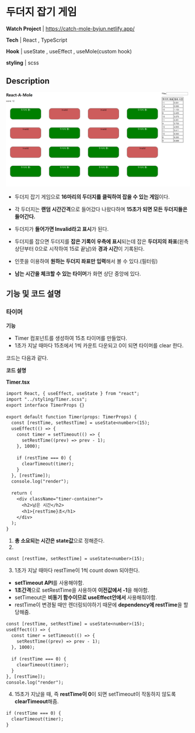 # 두더지 잡기 게임

**Watch Project** | https://catch-mole-byjun.netlify.app/

**Tech** | React , TypeScript

**Hook** | useState , useEffect , useMole(custom hook)

**styling** | scss

## Description

![mole](mole.png)

- 두더지 잡기 게임으로 **16마리의 두더지를 클릭하여 잡을 수 있는 게임**이다.

- 각 두더지는 **랜덤 시간간격**으로 들어갔다 나왔다하며 **15초가 되면 모든 두더지들은 들어간다.**

- 두더지가 **들어가면 Invalid라고 표시**가 된다.

- 두더지를 잡으면 두더지를 **잡은 기록이 우측에 표시**되는데 잡은 **두더지의 좌표**(왼측 상단부터 0으로 시작하여 15로 끝남)와 **경과 시간**이 기록된다.

- 인풋을 이용하여 **원하는 두더지 좌표만 입력**해서 볼 수 있다.(필터링)

- **남는 시간을 체크할 수 있는 타이머**가 화면 상단 중앙에 있다.

## 기능 및 코드 설명

### 타이머

**기능**

- Timer 컴포넌트를 생성하여 15초 타이머를 만들었다.
- 1초가 지날 때마다 15초에서 1씩 카운트 다운되고 0이 되면 타이머를 clear 한다.

코드는 다음과 같다.

**코드 설명**

**Timer.tsx**

```tsx
import React, { useEffect, useState } from "react";
import "../styling/Timer.scss";
export interface TimerProps {}

export default function Timer(props: TimerProps) {
  const [restTime, setRestTime] = useState<number>(15);
  useEffect(() => {
    const timer = setTimeout(() => {
      setRestTime((prev) => prev - 1);
    }, 1000);

    if (restTime === 0) {
      clearTimeout(timer);
    }
  }, [restTime]);
  console.log("render");

  return (
    <div className="timer-container">
      <h2>남은 시간</h2>
      <h1>{restTime}초</h1>
    </div>
  );
}
```

1. **총 소요되는 시간은 state값**으로 정해준다.
2.

```tsx
const [restTime, setRestTime] = useState<number>(15);
```

3. 1초가 지날 때마다 restTime이 1씩 count down 되야한다.

- **setTimeout API**를 사용해야함.
- **1초간격**으로 setRestTime을 사용하여 **이전값에서 -1**을 해야함.
- setTimeout은 **비동기 함수이므로 useEffect안에서** 사용해줘야함.
- restTime이 변경될 때만 렌더링되야하기 때문에 **dependency에 restTime**을 할당해줌.

```tsx
const [restTime, setRestTime] = useState<number>(15);
useEffect(() => {
  const timer = setTimeout(() => {
    setRestTime((prev) => prev - 1);
  }, 1000);

  if (restTime === 0) {
    clearTimeout(timer);
  }
}, [restTime]);
console.log("render");
```

4. 15초가 지났을 때, 즉 **restTime이 0**이 되면 setTimeout이 작동하지 않도록 **clearTimeout**해줌.

```tsx
if (restTime === 0) {
  clearTimeout(timer);
}
```
